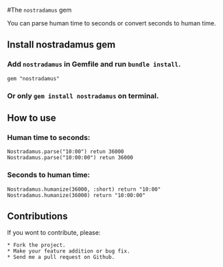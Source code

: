 #The `nostradamus` gem 

You can parse human time to seconds or convert seconds to human time.

## Install nostradamus gem

### Add `nostradamus` in Gemfile and run `bundle install`.

	gem "nostradamus"

### Or only `gem install nostradamus` on terminal.

## How to use

### Human time to seconds:

	Nostradamus.parse("10:00") retun 36000
	Nostradamus.parse("10:00:00") retun 36000

### Seconds to human time:
	
	Nostradamus.humanize(36000, :short) return "10:00"
	Nostradamus.humanize(36000) return "10:00:00"

## Contributions

If you wont to contribute, please:

	* Fork the project.
	* Make your feature addition or bug fix.	
	* Send me a pull request on Github.